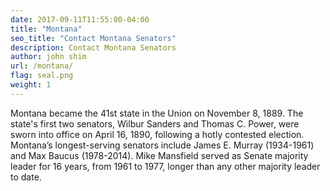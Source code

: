 ```yaml
---
date: 2017-09-11T11:55:00-04:00
title: "Montana"
seo_title: "Contact Montana Senators"
description: Contact Montana Senators
author: john shim
url: /montana/
flag: seal.png
weight: 1
---
```


Montana became the 41st state in the Union on November 8, 1889. The state's first two senators, Wilbur Sanders and Thomas C. Power, were sworn into office on April 16, 1890, following a hotly contested election. Montana’s longest-serving senators include James E. Murray (1934-1961) and Max Baucus (1978-2014). Mike Mansfield served as Senate majority leader for 16 years, from 1961 to 1977, longer than any other majority leader to date.